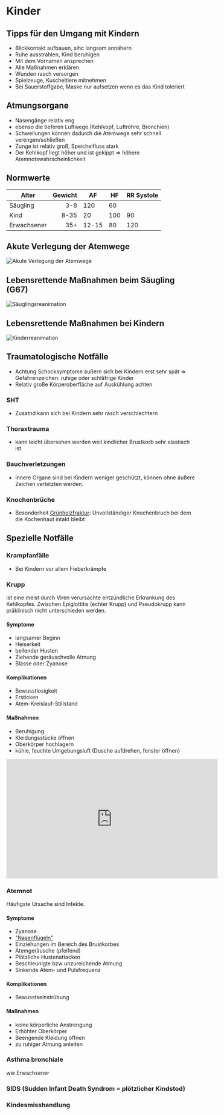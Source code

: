 # Kinder

## Tipps für den Umgang mit Kindern
+ Blickkontakt aufbauen, sihc langsam annähern
+ Ruhe ausstrahlen, Kind beruhigen
+ Mit dem Vornamen ansprechen
+ Alle Maßnahmen erklären
+ Wunden rasch versorgen
+ Spielzeuge, Kuscheltiere mitnehmen
+ Bei Sauerstoffgabe, Maske nur aufsetzen wenn es das Kind toleriert

## Atmungsorgane
+ Nasengänge relativ eng
+ ebenso die tieferen Luftwege (Kehlkopf, Luftröhre, Bronchien)
+ Schwellungen können dadurch die Atemwege sehr schnell verengen/schließen
+ Zunge ist relativ groß, Speichelfluss stark
+ Der Kehlkopf liegt höher und ist gekippt => höhere Atemnotswahrscheinlichkeit

## Normwerte

| Alter | Gewicht | AF | HF | RR Systole |
| --- | --: | --- | --- | --- |
| Säugling | 3-8 | 120 | 60 |
| Kind | 8-35 | 20 | 100 | 90 |
| Erwachsener | 35+ | 12-15 | 80 | 120 |

## Akute Verlegung der Atemwege

![Akute Verlegung der Atemwege](https://rawgit.com/geraldbaeck/RS_WRK/master/charts/Kinder_VerlegungAtemwege.svg)

## Lebensrettende Maßnahmen beim Säugling (G67)

![Säuglingsreanimation](https://rawgit.com/geraldbaeck/RS_WRK/master/charts/Lebensrettende_Massnahmen_beim_Saeugling.svg)

## Lebensrettende Maßnahmen bei Kindern

![Kinderreanimation](https://rawgit.com/geraldbaeck/RS_WRK/master/charts/Lebensrettende_Massnahmen_bei_Kindern.svg)

## Traumatologische Notfälle
+ Achtung Schocksymptome äußern sich bei Kindern erst sehr spät => Gefahrenzeichen: ruhige oder schläfrige Kinder
+ Relativ große Körperoberfläche auf Auskühlung achten

### SHT
+ Zusatnd kann sich bei Kindern sehr rasch verschlechtern

### Thoraxtrauma
+ kann leicht übersehen werden weil kindlicher Brustkorb sehr elastisch ist

### Bauchverletzungen
+ Innere Organe sind bei Kindern weniger geschützt, können ohne äußere Zeichen verletzten werden.

### Knochenbrüche
+ Besonderheit [Grünholzfraktur](https://de.wikipedia.org/wiki/Gr%C3%BCnholzfraktur): Unvollständiger Knochenbruch bei dem die Kochenhaut intakt bleibt

## Spezielle Notfälle

### Krampfanfälle
+ Bei Kindern vor allem Fieberkrämpfe

### Krupp
ist eine meist durch Viren verursachte entzündliche Erkrankung des Kehlkopfes. Zwischen Epiglottitis (echter Krupp) und Pseudokrupp kann präklinisch nicht unterschieden werden.

#### Symptome
+ langsamer Beginn
+ Heiserkeit
+ bellender Husten
+ Ziehende geräuschvolle Atmung
+ Blässe oder Zyanose

#### Komplikationen
+ Bewusstlosigkeit
+ Ersticken
+ Atem-Kreislauf-Stillstand

#### Maßnahmen
+ Beruhigung
+ Kleidungsstücke öffnen
+ Oberkörper hochlagern
+ kühle, feuchte Umgebungsluft (Dusche aufdrehen, fenster öffnen)

<iframe width="560" height="315" src="https://www.youtube.com/embed/Qbn1Zw5CTbA?list=PLhC2h1cbsdE1TUa2uDimZ--EWI9g-eeOm" frameborder="0" allowfullscreen></iframe>


### Atemnot
Häufigste Ursache sind Infekte.

#### Symptome
+ Zyanose
+ ["Nasenflügeln"](http://flexikon.doccheck.com/de/Nasenfl%C3%BCgeln)
+ Einziehungen im Bereich des Brustkorbes
+ Atemgeräusche (pfeifend)
+ Plötzliche Hustenattacken
+ Beschleunigte bzw unzureichende Atmung
+ Sinkende Atem- und Pulsfrequenz

#### Komplikationen
+ Bewusstseinstrübung

#### Maßnahmen
+ keine körperliche Anstrengung
+ Erhöhter Oberkörper
+ Beengende Kleidung öffnen
+ zu ruhiger Atmung anleiten


### Asthma bronchiale
wie Erwachsener

### SIDS (Sudden Infant Death Syndrom = plötzlicher Kindstod)

### Kindesmisshandlung
